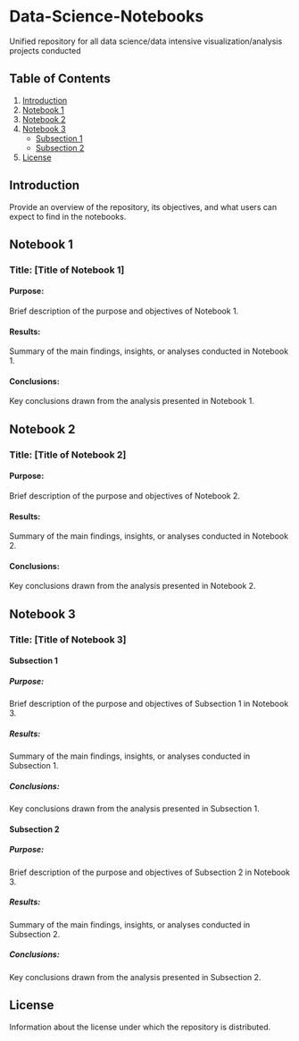 
# Data-Science-Notebooks

Unified repository for all data science/data intensive visualization/analysis projects conducted

## Table of Contents

1. [Introduction](#introduction)
2. [Notebook 1](#notebook-1)
3. [Notebook 2](#notebook-2)
4. [Notebook 3](#notebook-3)
   - [Subsection 1](#subsection-1)
   - [Subsection 2](#subsection-2)
5. [License](#license)

## Introduction

Provide an overview of the repository, its objectives, and what users can expect to find in the notebooks.

## Notebook 1

### Title: [Title of Notebook 1]

#### Purpose:

Brief description of the purpose and objectives of Notebook 1.

#### Results:

Summary of the main findings, insights, or analyses conducted in Notebook 1.

#### Conclusions:

Key conclusions drawn from the analysis presented in Notebook 1.

## Notebook 2

### Title: [Title of Notebook 2]

#### Purpose:

Brief description of the purpose and objectives of Notebook 2.

#### Results:

Summary of the main findings, insights, or analyses conducted in Notebook 2.

#### Conclusions:

Key conclusions drawn from the analysis presented in Notebook 2.

## Notebook 3

### Title: [Title of Notebook 3]

#### Subsection 1

##### Purpose:

Brief description of the purpose and objectives of Subsection 1 in Notebook 3.

##### Results:

Summary of the main findings, insights, or analyses conducted in Subsection 1.

##### Conclusions:

Key conclusions drawn from the analysis presented in Subsection 1.

#### Subsection 2

##### Purpose:

Brief description of the purpose and objectives of Subsection 2 in Notebook 3.

##### Results:

Summary of the main findings, insights, or analyses conducted in Subsection 2.

##### Conclusions:

Key conclusions drawn from the analysis presented in Subsection 2.

## License

Information about the license under which the repository is distributed.
